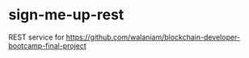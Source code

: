# sign-me-up-rest
REST service for https://github.com/walaniam/blockchain-developer-bootcamp-final-project
